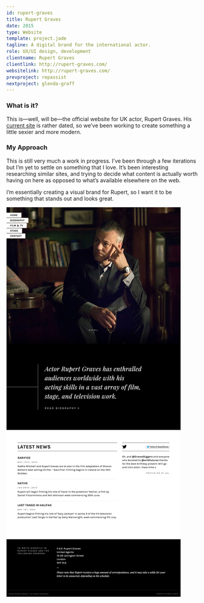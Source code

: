 ```yaml
---
id: rupert-graves
title: Rupert Graves
date: 2015
type: Website
template: project.jade
tagline: A digital brand for the international actor.
role: UX/UI design, development
clientname: Rupert Graves
clientlink: http://rupert-graves.com/
websitelink: http://rupert-graves.com/
prevproject: repassist
nextproject: glenda-graff
---
```


### What is it?

This is—well, will be—the official website for UK actor, Rupert Graves. His <a href="http://rupert-graves.com/" class="link-highlight" target="_blank">current site</a> is rather dated, so we’ve been working to create something a little sexier and more modern.

### My Approach

This is still very much a work in progress. I’ve been through a few iterations but I’m yet to settle on something that I love. It’s been interesting researching similar sites, and trying to decide what content is actually worth having on here as opposed to what’s available elsewhere on the web.

I’m essentially creating a visual brand for Rupert, so I want it to be something that stands out and looks great.

![Rupert Graves](rupert-graves-1.jpg "Rupert Graves")